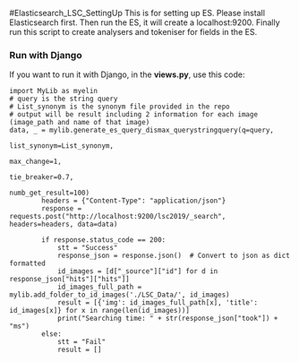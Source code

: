 #Elasticsearch_LSC_SettingUp
This is for setting up ES. Please install Elasticsearch first. Then run the ES, it will create a localhost:9200. Finally run this script to create analysers and tokeniser for fields in the ES.

### Run with Django
If you want to run it with Django, in the **views.py**, use this code:

```
import MyLib as myelin
# query is the string query
# List_synonym is the synonym file provided in the repo
# output will be result including 2 information for each image (image_path and name of that image)
data, _ = mylib.generate_es_query_dismax_querystringquery(q=query,
                                                                  list_synonym=List_synonym,
                                                                  max_change=1,
                                                                  tie_breaker=0.7,
                                                                  numb_get_result=100)
        headers = {"Content-Type": "application/json"}
        response = requests.post("http://localhost:9200/lsc2019/_search", headers=headers, data=data)

        if response.status_code == 200:
            stt = "Success"
            response_json = response.json()  # Convert to json as dict formatted
            id_images = [d["_source"]["id"] for d in response_json["hits"]["hits"]]
            id_images_full_path = mylib.add_folder_to_id_images('./LSC_Data/', id_images)
            result = [{'img': id_images_full_path[x], 'title': id_images[x]} for x in range(len(id_images))]
            print("Searching time: " + str(response_json["took"]) + "ms")
        else:
            stt = "Fail"
            result = []

```